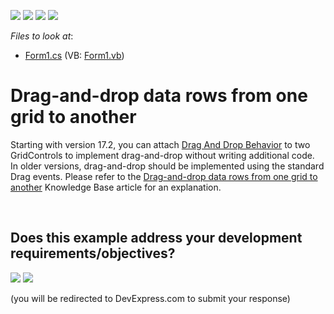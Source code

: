 <!-- default badges list -->
![](https://img.shields.io/endpoint?url=https://codecentral.devexpress.com/api/v1/VersionRange/128624391/13.1.4%2B)
[![](https://img.shields.io/badge/Open_in_DevExpress_Support_Center-FF7200?style=flat-square&logo=DevExpress&logoColor=white)](https://supportcenter.devexpress.com/ticket/details/E694)
[![](https://img.shields.io/badge/📖_How_to_use_DevExpress_Examples-e9f6fc?style=flat-square)](https://docs.devexpress.com/GeneralInformation/403183)
[![](https://img.shields.io/badge/💬_Leave_Feedback-feecdd?style=flat-square)](#does-this-example-address-your-development-requirementsobjectives)
<!-- default badges end -->
<!-- default file list -->
*Files to look at*:

* [Form1.cs](./CS/Form1.cs) (VB: [Form1.vb](./VB/Form1.vb))
<!-- default file list end -->
# Drag-and-drop data rows from one grid to another


<p>Starting with version 17.2, you can attach <a href="https://documentation.devexpress.com/WindowsForms/118656/Common-Features/Behaviors/Drag-And-Drop-Behavior">Drag And Drop Behavior</a> to two GridControls to implement drag-and-drop without writing additional code.<br>In older versions, drag-and-drop should be implemented using the standard Drag events. Please refer to the <a href="https://www.devexpress.com/Support/Center/p/A1444">Drag-and-drop data rows from one grid to another</a> Knowledge Base article for an explanation.<strong> </strong></p>

<br/>


<!-- feedback -->
## Does this example address your development requirements/objectives?

[<img src="https://www.devexpress.com/support/examples/i/yes-button.svg"/>](https://www.devexpress.com/support/examples/survey.xml?utm_source=github&utm_campaign=winforms-drag-drop-rows-from-one-grid-to-another&~~~was_helpful=yes) [<img src="https://www.devexpress.com/support/examples/i/no-button.svg"/>](https://www.devexpress.com/support/examples/survey.xml?utm_source=github&utm_campaign=winforms-drag-drop-rows-from-one-grid-to-another&~~~was_helpful=no)

(you will be redirected to DevExpress.com to submit your response)
<!-- feedback end -->
